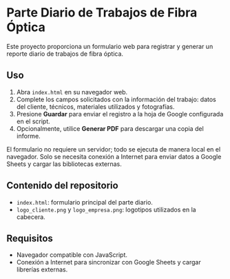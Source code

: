 # Parte Diario de Trabajos de Fibra Óptica

Este proyecto proporciona un formulario web para registrar y generar un reporte diario de trabajos de fibra óptica.

## Uso
1. Abra `index.html` en su navegador web.
2. Complete los campos solicitados con la información del trabajo: datos del cliente, técnicos, materiales utilizados y fotografías.
3. Presione **Guardar** para enviar el registro a la hoja de Google configurada en el script.
4. Opcionalmente, utilice **Generar PDF** para descargar una copia del informe.

El formulario no requiere un servidor; todo se ejecuta de manera local en el navegador. Solo se necesita conexión a Internet para enviar datos a Google Sheets y cargar las bibliotecas externas.

## Contenido del repositorio
- `index.html`: formulario principal del parte diario.
- `logo_cliente.png` y `logo_empresa.png`: logotipos utilizados en la cabecera.

## Requisitos
- Navegador compatible con JavaScript.
- Conexión a Internet para sincronizar con Google Sheets y cargar librerías externas.
